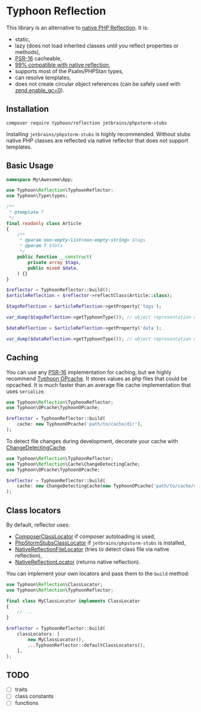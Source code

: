 # Typhoon Reflection

This library is an alternative to [native PHP Reflection](https://www.php.net/manual/en/book.reflection.php). It is:
- static,
- lazy (does not load inherited classes until you reflect properties or methods),
- [PSR-16](https://www.php-fig.org/psr/psr-16/) cacheable,
- [99% compatible with native reflection](docs/compatibility.md),
- supports most of the Psalm/PHPStan types,
- can resolve templates,
- does not create circular object references (can be safely used with [zend.enable_gc=0](https://www.php.net/manual/en/info.configuration.php#ini.zend.enable-gc)).

## Installation

```
composer require typhoon/reflection jetbrains/phpstorm-stubs
```

Installing `jetbrains/phpstorm-stubs` is highly recommended.
Without stubs native PHP classes are reflected via native reflector that does not support templates. 

## Basic Usage

```php
namespace My\Awesome\App;

use Typhoon\Reflection\TyphoonReflector;
use Typhoon\Type\types;

/**
 * @template T
 */
final readonly class Article
{
    /**
     * @param non-empty-list<non-empty-string> $tags
     * @param T $data
     */
    public function __construct(
        private array $tags,
        public mixed $data,
    ) {}
}

$reflector = TyphoonReflector::build();
$articleReflection = $reflector->reflectClass(Article::class);

$tagsReflection = $articleReflection->getProperty('tags');

var_dump($tagsReflection->getTyphoonType()); // object representation of non-empty-list<non-empty-string> type

$dataReflection = $articleReflection->getProperty('data');

var_dump($dataReflection->getTyphoonType()); // object representation of T template type
```

## Caching

You can use any [PSR-16](https://www.php-fig.org/psr/psr-16/) implementation for caching, but we highly recommend [Typhoon OPcache](https://github.com/typhoon-php/opcache).
It stores values as php files that could be opcached. It is much faster than an average file cache implementation that uses `serialize`. 

```php
use Typhoon\Reflection\TyphoonReflector;
use Typhoon\OPcache\TyphoonOPcache;

$reflector = TyphoonReflector::build(
    cache: new TyphoonOPcache('path/to/cache/dir'),
);
```

To detect file changes during development, decorate your cache with [ChangeDetectingCache](src/Cache/ChangeDetectingCache.php).

```php
use Typhoon\Reflection\TyphoonReflector;
use Typhoon\Reflection\Cache\ChangeDetectingCache;
use Typhoon\OPcache\TyphoonOPcache;

$reflector = TyphoonReflector::build(
    cache: new ChangeDetectingCache(new TyphoonOPcache('path/to/cache/dir')),
);
```

## Class locators

By default, reflector uses:
- [ComposerClassLocator](src/ClassLocator/ComposerClassLocator.php) if composer autoloading is used, 
- [PhpStormStubsClassLocator](src/ClassLocator/PhpStormStubsClassLocator.php) if `jetbrains/phpstorm-stubs` is installed,
- [NativeReflectionFileLocator](src/ClassLocator/NativeReflectionFileLocator.php) (tries to detect class file via native reflection),
- [NativeReflectionLocator](src/ClassLocator/NativeReflectionLocator.php) (returns native reflection).

You can implement your own locators and pass them to the `build` method:

```php
use Typhoon\Reflection\ClassLocator;
use Typhoon\Reflection\TyphoonReflector;

final class MyClassLocator implements ClassLocator
{
    // ...
}

$reflector = TyphoonReflector::build(
    classLocators: [
        new MyClassLocator(),
        ...TyphoonReflector::defaultClassLocators(),
    ],
);
```

## TODO

- [ ] traits
- [ ] class constants
- [ ] functions
